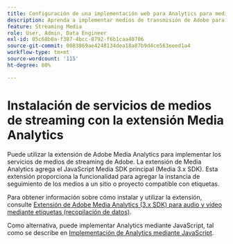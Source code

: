 ```yaml
---
title: Configuración de una implementación web para Analytics para medios de streaming
description: Aprenda a implementar medios de transmisión de Adobe para aplicaciones web.
feature: Streaming Media
role: User, Admin, Data Engineer
exl-id: 05c68b0a-f387-4bcc-8792-f6b1caa40706
source-git-commit: 0083869ae4248134dea18a87b9d4ce563eeed1a4
workflow-type: tm+mt
source-wordcount: '115'
ht-degree: 80%

---
```


# Instalación de servicios de medios de streaming con la extensión Media Analytics

Puede utilizar la extensión de Adobe Media Analytics para implementar los servicios de medios de streaming de Adobe. La extensión de Media Analytics agrega el JavaScript Media SDK principal (Media 3.x SDK). Esta extensión proporciona la funcionalidad para agregar la instancia de seguimiento de los medios a un sitio o proyecto compatible con etiquetas.

Para obtener información sobre cómo instalar y utilizar la extensión, consulte [Extensión de Adobe Media Analytics (3.x SDK) para audio y vídeo mediante etiquetas (recopilación de datos)](https://experienceleague.adobe.com/docs/experience-platform/tags/extensions/adobe/media-analytics-3x/overview.html?lang=es).

Como alternativa, puede implementar Analytics mediante JavaScript, tal como se describe en [Implementación de Analytics mediante JavaScript](/help/implementation/media-sdk/setup/web-implementation.md).
